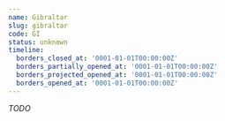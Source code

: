 ```yaml
---
name: Gibraltar
slug: gibraltar
code: GI
status: unknown
timeline:
  borders_closed_at: '0001-01-01T00:00:00Z'
  borders_partially_opened_at: '0001-01-01T00:00:00Z'
  borders_projected_opened_at: '0001-01-01T00:00:00Z'
  borders_opened_at: '0001-01-01T00:00:00Z'
---
```



_TODO_
